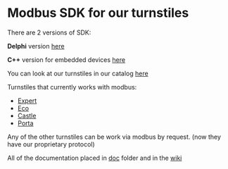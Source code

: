 Modbus SDK for our turnstiles
==================

There are 2 versions of SDK:

**Delphi** version [here](https://github.com/lotltd/TurnstileModbusSDK/tree/master/TurnstileDelphi)

**C++** version for embedded devices [here](https://github.com/lotltd/TurnstileModbusSDK/tree/master/TurnstileCPP)


You can look at our turnstiles in our catalog [here](https://lotgroup.eu/product/production/turnstiles/)

Turnstiles that currently works with modbus:

* [Expert](https://lotgroup.eu/product/production/turnstiles/tripod-turnstiles/#1472465489914-427a6a37-5001)
* [Eco](https://lotgroup.eu/product/production/turnstiles/tripod-turnstiles/#1472465489992-d94459d1-af03)
* [Castle](https://lotgroup.eu/product/production/turnstiles/stand-tripod-turnstiles/#1472465489914-427a6a37-5001)
* [Porta](https://lotgroup.eu/product/production/turnstiles/swing-turnstiles/#1472470401005-b65c66f6-5e68)

Any of the other turnstiles can be work via modbus by request. (now they have our proprietary protocol)

All of the documentation placed in [doc](https://github.com/lotltd/TurnstileModbusSDK/tree/master/doc) folder and in the [wiki](https://github.com/lotltd/TurnstileModbusSDK/wiki)


